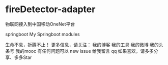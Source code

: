 # fireDetector-adapter
物联网接入到中国移动OneNet平台



springboot
My Springboot modules


生命不息，折腾不止！
更多信息，请关注：
我的博客
我的工具
我的微博
我的头条号
我的mooc
有任何问题可以
new issue
给我留言
qq
如果喜欢，请多多分享、多多Star





